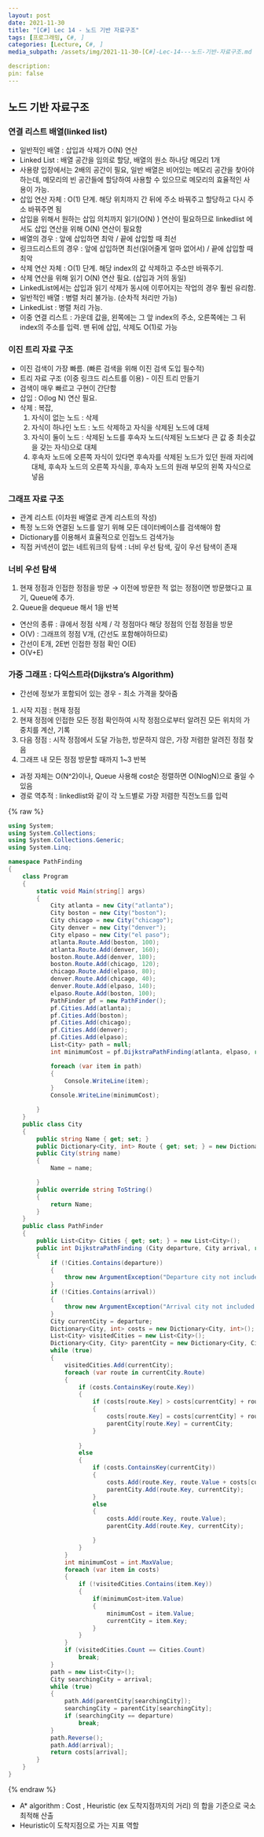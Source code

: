 ```yaml
---
layout: post
date: 2021-11-30
title: "[C#] Lec 14 - 노드 기반 자료구조"
tags: [프로그래밍, C#, ]
categories: [Lecture, C#, ]
media_subpath: /assets/img/2021-11-30-[C#]-Lec-14---노드-기반-자료구조.md

description:  
pin: false
---
```



## 노드 기반 자료구조


### 연결 리스트 배열(linked list)

- 일반적인 배열 : 삽입과 삭제가 O(N) 연산
- Linked List : 배열 공간을 임의로 할당, 배열의 원소 하나당 메모리 1개
- 사용량 입장에서는 2배의 공간이 필요, 일반 배열은 비어있는 메모리 공간을 찾아야 하는데, 메모리의 빈 공간들에 할당하여 사용할 수 있으므로 메모리의 효율적인 사용이 가능.
- 삽입 연산 자체 : O(1) 단계. 해당 위치까지 간 뒤에 주소 바꿔주고 할당하고 다시 주소 바꿔주면 됨
- 삽입을 위해서 원하는 삽입 의치까지 읽기(O(N) ) 연산이 필요하므로 linkedlist 에서도 삽입 연산을 위해 O(N) 연산이 필요함
- 배열의 경우 : 앞에 삽입하면 최악 / 끝에 삽입할 때 최선
- 링크드리스트의 경우 : 앞에 삽입하면 최선(읽어줄게 얼마 없어서) / 끝에 삽입할 때 최악
- 삭제 연산 자체 : O(1) 단계. 해당 index의 값 삭제하고 주소만 바꿔주기.
- 삭제 연산을 위해 읽기 O(N) 연산 필요. (삽입과 거의 동일)
- LinkedList에서는 삽입과 읽기 삭제가 동시에 이루어지는 작업의 경우 훨씬 유리함.
- 일반적인 배열 : 병렬 처리 불가능. (순차적 처리만 가능)
- LinkedList : 병렬 처리 가능.
- 이중 연결 리스트 : 가운데 값을, 왼쪽에는 그 앞 index의 주소, 오른쪽에는 그 뒤 index의 주소를 입력. 맨 뒤에 삽입, 삭제도 O(1)로 가능

### 이진 트리 자료 구조

- 이진 검색이 가장 빠름. (빠른 검색을 위해 이진 검색 도입 필수적)
- 트리 자료 구조 (이중 링크드 리스트를 이용) - 이진 트리 만들기
- 검색이 매우 빠르고 구현이 간단함
- 삽입 : O(log N) 연산 필요.
- 삭제 : 복잡,
	1. 자식이 없는 노드 : 삭제
	2. 자식이 하나인 노드 : 노드 삭제하고 자식을 삭제된 노드에 대체
	3. 자식이 둘이 노드 : 삭제된 노드를 후속자 노드(삭제된 노드보다 큰 값 중 최솟값을 갖는 자식)으로 대체
	4. 후속자 노드에 오른쪽 자식이 있다면 후속자를 삭제된 노드가 있던 원래 자리에 대체, 후속자 노드의 오른쪽 자식을, 후속자 노드의 원래 부모의 왼쪽 자식으로 넣음

### 그래프 자료 구조

- 관계 리스트 (이차원 배열로 관계 리스트의 작성)
- 특정 노드와 연결된 노드를 알기 위해 모든 데이터베이스를 검색해야 함
- Dictionary를 이용해서 효율적으로 인접노드 검색가능
- 직접 커넥션이 없는 네트워크의 탐색 : 너비 우선 탐색, 깊이 우선 탐색이 존재

### 너비 우선 탐색

1. 현재 정점과 인접한 정점을 방문 → 이전에 방문한 적 없는 정점이면 방문했다고 표기, Queue에 추가.
2. Queue을 dequeue 해서 1을 반복
- 연산의 종류 : 큐에서 정점 삭제 / 각 정점마다 해당 정점의 인접 정점을 방문
- O(V) : 그래프의 정점 V개, (간선도 포함해야하므로)
- 간선이 E개, 2E번 인접한 정점 확인 O(E)
- O(V+E)

### 가중 그래프 : 다익스트라(Dijkstra’s Algorithm)

- 간선에 정보가 포함되어 있는 경우 - 최소 가격을 찾아줌
1. 시작 지점 : 현재 정점
2. 현재 정점에 인접한 모든 정점 확인하여 시작 정점으로부터 알려진 모든 위치의 가중치를 계산, 기록
3. 다음 정점 : 시작 정점에서 도달 가능한, 방문하지 않은, 가장 저렴한 알려진 정점 찾음
4. 그래프 내 모든 정점 방문할 때까지 1~3 반복
- 과정 자체는 O(N^2)이나, Queue 사용해 cost순 정렬하면 O(NlogN)으로 줄일 수 있음
- 경로 역추적 : linkedlist와 같이 각 노드별로 가장 저렴한 직전노드를 입력


{% raw %}
```c#
using System;
using System.Collections;
using System.Collections.Generic;
using System.Linq;

namespace PathFinding
{
    class Program
    {
        static void Main(string[] args)
        {
            City atlanta = new City("atlanta");
            City boston = new City("boston");
            City chicago = new City("chicago");
            City denver = new City("denver");
            City elpaso = new City("el paso");
            atlanta.Route.Add(boston, 100);
            atlanta.Route.Add(denver, 160);
            boston.Route.Add(denver, 180);
            boston.Route.Add(chicago, 120);
            chicago.Route.Add(elpaso, 80);
            denver.Route.Add(chicago, 40);
            denver.Route.Add(elpaso, 140);
            elpaso.Route.Add(boston, 100);
            PathFinder pf = new PathFinder();
            pf.Cities.Add(atlanta);
            pf.Cities.Add(boston);
            pf.Cities.Add(chicago);
            pf.Cities.Add(denver);
            pf.Cities.Add(elpaso);
            List<City> path = null;
            int minimumCost = pf.DijkstraPathFinding(atlanta, elpaso, ref path);

            foreach (var item in path)
            {
                Console.WriteLine(item);
            }
            Console.WriteLine(minimumCost);

        }
    }
    public class City
    {
        public string Name { get; set; }
        public Dictionary<City, int> Route { get; set; } = new Dictionary<City, int>();
        public City(string name)
        {
            Name = name;

        }
        public override string ToString()
        {
            return Name;
        }
    }
    public class PathFinder
    {
        public List<City> Cities { get; set; } = new List<City>();
        public int DijkstraPathFinding (City departure, City arrival, ref List<City> path)
        {
            if (!Cities.Contains(departure))
            {
                throw new ArgumentException("Departure city not included in cities.");
            }
            if (!Cities.Contains(arrival))
            {
                throw new ArgumentException("Arrival city not included in cities.");
            }
            City currentCity = departure;
            Dictionary<City, int> costs = new Dictionary<City, int>();
            List<City> visitedCities = new List<City>();
            Dictionary<City, City> parentCity = new Dictionary<City, City>();
            while (true)
            {
                visitedCities.Add(currentCity);
                foreach (var route in currentCity.Route)
                {
                    if (costs.ContainsKey(route.Key))
                    {
                        if (costs[route.Key] > costs[currentCity] + route.Value)
                        {
                            costs[route.Key] = costs[currentCity] + route.Value;
                            parentCity[route.Key] = currentCity;
                        }
                    
                    }
                    else
                    {
                        if (costs.ContainsKey(currentCity))
                        {
                            costs.Add(route.Key, route.Value + costs[currentCity]);
                            parentCity.Add(route.Key, currentCity);
                        }
                        else
                        {
                            costs.Add(route.Key, route.Value);
                            parentCity.Add(route.Key, currentCity);

                        }
                    }
                }
                int minimumCost = int.MaxValue;
                foreach (var item in costs)
                {
                    if (!visitedCities.Contains(item.Key))
                    {
                        if(minimumCost>item.Value)
                        {
                            minimumCost = item.Value;
                            currentCity = item.Key;
                        }
                    }
                }
                if (visitedCities.Count == Cities.Count)
                    break;
            }
            path = new List<City>(); 
            City searchingCity = arrival;
            while (true)
            {
                path.Add(parentCity[searchingCity]);
                searchingCity = parentCity[searchingCity];
                if (searchingCity == departure)
                    break;
            }
            path.Reverse();
            path.Add(arrival);
            return costs[arrival];
        }
    }
}
```
{% endraw %}


- A* algorithm : Cost , Heuristic (ex 도착지점까지의 거리) 의 합을 기준으로 국소 최적해 산출
- Heuristic이 도착지점으로 가는 지표 역할
